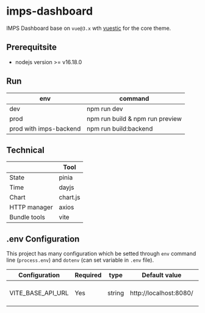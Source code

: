 # imps-dashboard
IMPS Dashboard base on `vue@3.x` wth [vuestic](https://vuestic.epicmax.co/admin/dashboard) for the core theme.

## Prerequitsite
- nodejs version >= v16.18.0

## Run
| env                    | command                          |
|------------------------|----------------------------------|
| dev                    | npm run dev                      |
| prod                   | npm run build & npm run preview  |
| prod with imps-backend | npm run build:backend            |

## Technical
|              | Tool      |
|--------------|-----------|
| State        | pinia     |
| Time         | dayjs     |
| Chart        | chart.js  |
| HTTP manager | axios     |
| Bundle tools | vite      |


## .env Configuration
This project has many configuration which be setted through `env` command line (`process.env`) and `dotenv` (can set variable in `.env` file).

|Configuration|Required| type   | Default value | Description                  |
|-------------|--------|--------|---------------|------------------------------|
|VITE_BASE_API_URL|Yes| string | http://localhost:8080/  | The API Endpoint of IMPS API |

